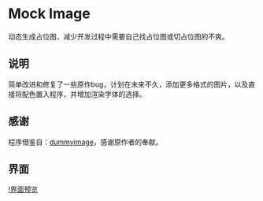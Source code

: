 # Mock Image

动态生成占位图，减少开发过程中需要自己找占位图或切占位图的不爽。

## 说明

简单改进和修复了一些原作bug，计划在未来不久，添加更多格式的图片，以及直接将配色置入程序，并增加渲染字体的选择。

## 感谢

程序借鉴自：[dummyimage](http://www.dummyimage.com/)，感谢原作者的奉献。

## 界面

[!界面预览](./assets/img/preview.png)